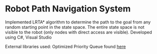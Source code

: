 # Robot Path Navigation System
Implemented LRTA* algorithm to determine the path to the goal from any random starting point in the state space. The entire state space is not visible to the robot (only nodes with direct access are visible). Developed using C#, Visual Studio

External libraries used: Optimized Priority Queue found [here](https://www.nuget.org/packages/OptimizedPriorityQueue/)
